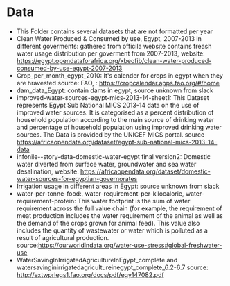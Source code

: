 # Data
- This Folder contains several datasets that are not formatted per year
- Clean Water Produced & Consumed by use, Egypt, 2007-2013 in different goverments: gathered from officila website contains freash water usage distribution per goverment from 2007-2013, website:  https://egypt.opendataforafrica.org/xbeofib/clean-water-produced-consumed-by-use-egypt-2007-2013
- Crop_per_month_egypt_2010: It's calender for crops in egypt when they are hravested source: FAO, : https://cropcalendar.apps.fao.org/#/home
- dam_data_Egypt: contain dams in egypt, source unknown from slack
- improved-water-sources-egypt-mics-2013-14-sheet1: This Dataset represents Egypt Sub National MICS 2013-14 data on the use of improved water sources. It is categorised as a percent distribution of household population according to the main source of drinking water and percentage of household population using improved drinking water sources. The Data is provided by the UNICEF MICS portal. source https://africaopendata.org/dataset/egypt-sub-national-mics-2013-14-data
- infonile--story-data-domestic-water-egypt final version2: Domestic water diverted from surface water, groundwater and sea water desalination, website: https://africaopendata.org/dataset/domestic-water-sources-for-egyptian-governorates
- Irrigation usage in different areas in Egypt: source unknown from slack
- water-per-tonne-food:, water-requirement-per-kilocalorie, water-requirement-protein: This water footprint is the sum of water requirement across the full value chain (for example, the requirement of meat production includes the water requirement of the animal as well as the demand of the crops grown for animal feed). This value also includes the quantity of wastewater or water which is polluted as a result of agricultural production.
 source:https://ourworldindata.org/water-use-stress#global-freshwater-use
- WaterSavingInIrrigatedAgricultureInEgypt_complete and watersavinginirrigatedagricultureinegypt_complete_6.2-6.7 source: http://extwprlegs1.fao.org/docs/pdf/egy147082.pdf


 



